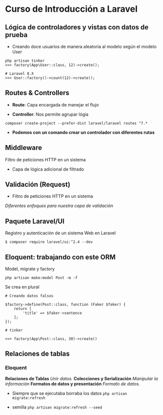 # Curso de Introducción a Laravel

## Lógica de controladores y vistas con datos de prueba

- Creando doce usuarios de manera aleatoria al modelo según el modelo User
```
php artisan tinker
>>> factory(App\User::class, 12)->create();

# Laravel 8.X
>>> User::factory()->count(12)->create();
```

## Routes & Controllers

- **Route**: Capa encargada de manejar el flujo

- **Controller**: Nos permite agrupar lógia

`composer create-project --prefer-dist laravel/laravel routes "7.*`

- **Podemos con un comando crear un controlador con diferentes rutas**

## Middleware

Filtro de peticiones HTTP en un sistema

- Capa de lógica adicional de filtrado

## Validación (Request)

- Filtro de peticiones HTTP en un sistema

*Diferentes enfoques para nuestra capa de validación*

## Paquete Laravel/UI

Registro y autenticación de un sistema Web en Laravel

`$ composer require laravel/ui:^2.4 --dev`

## Eloquent: trabajando con este ORM

Model, migrate y factory

`php artisan make:model Post -m -f`

Se crea en plural

```
# Creando datos falsos

$factory->define(Post::class, function (Faker $faker) {
    return [
        'title' => $faker->sentence
    ];
});

# tinker

>>> factory(App\Post::class, 30)->create()
```

## Relaciones de tablas

### Eloquent

**Relaciones de Tablas**
*Unir datos.*
**Colecciones y Serialización**
*Manipular la información*
**Formatos de datos y presentación**
*Formato de datos.*

- Siempre que se ejecutaba borraba los datos
`php artisan migrate:refresh`

- semilla
`php artisan migrate:refresh --seed`
